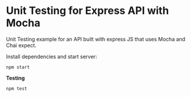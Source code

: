 # Unit Testing for Express API with Mocha

Unit Testing example for an API built with express JS that uses Mocha and Chai expect.

Install dependencies and start server:

    npm start

**Testing** 

    npm test
